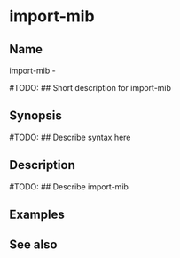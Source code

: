 

# import-mib


## Name
import-mib - 

#TODO: ## Short description for import-mib

## Synopsis
#TODO: ## Describe syntax here

## Description
#TODO: ## Describe import-mib

## Examples

## See also


